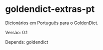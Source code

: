 # goldendict-extras-pt

Dicionários em Português para o GoldenDict.

Versão: 0.1

Depends: goldendict
